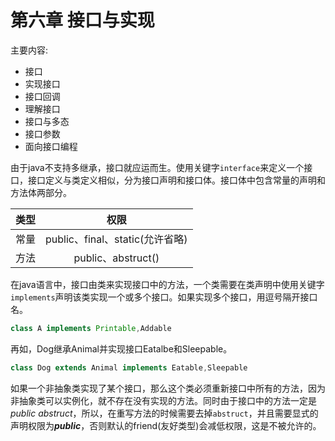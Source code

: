# 第六章 接口与实现

主要内容:
- 接口
- 实现接口
- 接口回调
- 理解接口
- 接口与多态
- 接口参数
- 面向接口编程

由于java不支持多继承，接口就应运而生。使用关键字` interface `来定义一个接口，接口定义与类定义相似，分为接口声明和接口体。接口体中包含常量的声明和方法体两部分。

|类型|权限|
|:-:|:-:|
|常量|public、final、static(允许省略)|
|方法|public、abstruct()|

在java语言中，接口由类来实现接口中的方法，一个类需要在类声明中使用关键字` implements `声明该类实现一个或多个接口。如果实现多个接口，用逗号隔开接口名。
```java
class A implements Printable,Addable
```
再如，Dog继承Animal并实现接口Eatalbe和Sleepable。
```java
class Dog extends Animal implements Eatable,Sleepable 
```

如果一个非抽象类实现了某个接口，那么这个类必须重新接口中所有的方法，因为非抽象类可以实例化，就不存在没有实现的方法。同时由于接口中的方法一定是*public abstruct*，所以，在重写方法的时候需要去掉` abstruct `，并且需要显式的声明权限为***public***，否则默认的friend(友好类型)会减低权限，这是不被允许的。	















